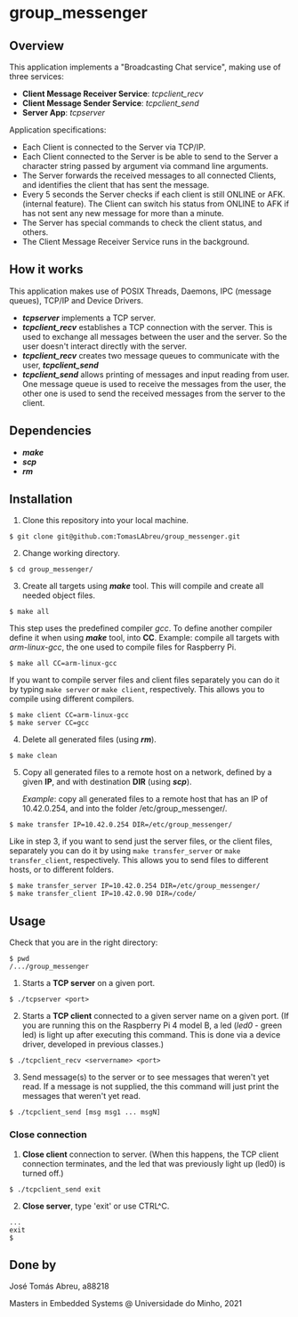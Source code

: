 # group_messenger
## Overview
This application implements a "Broadcasting Chat service", making use of three services:

- **Client Message Receiver Service**: *tcpclient_recv*
- **Client Message Sender Service**: *tcpclient_send*
- **Server App**: *tcpserver*

Application specifications:
- Each Client is connected to the Server via TCP/IP.
- Each Client connected to the Server is be able to send to the Server a character string passed by argument via command line arguments.
- The Server forwards the received messages to all connected Clients, and identifies the client that has sent the message.
- Every 5 seconds the Server checks if each client is still ONLINE or AFK. (internal feature). The Client can switch his status from ONLINE to AFK if has not sent any new message for more than a minute.
- The Server has special commands to check the client status, and others.
- The Client Message Receiver Service runs in the background. 

## How it works
This application makes use of POSIX Threads, Daemons, IPC (message queues), TCP/IP and Device Drivers.
-  ***tcpserver*** implements a TCP server.
- ***tcpclient_recv*** establishes a TCP connection with the server. This is used to exchange all messages between the user and the server. So the user doesn't interact directly with the server.
- ***tcpclient_recv*** creates two message queues to communicate with the user, ***tcpclient_send***
- ***tcpclient_send***  allows printing of messages and input reading from user. One message queue is used to receive the messages from the user, the other one is used to send the received messages from the server to the client.

## Dependencies
- ***make***
- ***scp***
- ***rm***


## Installation
1. Clone this repository into your local machine.
```shell
$ git clone git@github.com:TomasLAbreu/group_messenger.git
```
2. Change working directory.
```shell
$ cd group_messenger/
```
3. Create all targets using ***make*** tool. This will compile and create all needed object files.
```shell
$ make all
```
This step uses the predefined compiler *gcc*. To define another compiler define it when using ***make*** tool, into **CC**. Example: compile all targets with *arm-linux-gcc*, the one used to compile files for Raspberry Pi.

```shell
$ make all CC=arm-linux-gcc
```
If you want to compile server files and client files separately you can do it by typing ```make server``` or ```make client```, respectively. This allows you to compile using different compilers. 

```shell
$ make client CC=arm-linux-gcc
$ make server CC=gcc
```
4. Delete all generated files (using ***rm***).
```shell
$ make clean
```
5. Copy all generated files to a remote host on a network, defined by a given **IP**, and with destination **DIR** (using ***scp***).

   *Example*: copy all generated files to a remote host that has an IP of 10.42.0.254, and into the folder /etc/group_messenger/.
```shell
$ make transfer IP=10.42.0.254 DIR=/etc/group_messenger/
```
Like in step 3, if you want to send just the server files, or the client files, separately you can do it by using ```make transfer_server``` or ```make transfer_client```, respectively. This allows you to send files to different hosts, or to different folders.
```shell
$ make transfer_server IP=10.42.0.254 DIR=/etc/group_messenger/
$ make transfer_client IP=10.42.0.90 DIR=/code/
```

## Usage
Check that you are in the right directory:
```shell
$ pwd
/.../group_messenger
```
1. Starts a **TCP server** on a given port.

```shell
$ ./tcpserver <port>
```
2. Starts a **TCP client** connected to a given server name on a given port. (If you are running this on the Raspberry Pi 4 model B, a led (*led0* - green led) is light up after executing this command. This is done via a device driver, developed in previous classes.)

```shell
$ ./tcpclient_recv <servername> <port>
```
3. Send message(s) to the server or to see messages that weren't yet read. If a message is not supplied, the this command will just print the messages that weren't yet read.

```shell
$ ./tcpclient_send [msg msg1 ... msgN]
```
### Close connection
1. **Close client** connection to server. (When this happens, the TCP client connection terminates, and the led that was previously light up (led0) is turned off.)

```shell
$ ./tcpclient_send exit
```
2. **Close server**, type 'exit' or use CTRL^C.
```shell
...
exit
$
```

## Done by
José Tomás Abreu, a88218

Masters in Embedded Systems @ Universidade do Minho, 2021
